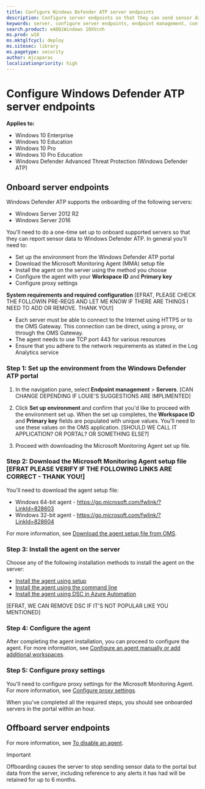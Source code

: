 ```yaml
---
title: Configure Windows Defender ATP server endpoints
description: Configure server endpoints so that they can send sensor data to the Windows Defender ATP sensor.
keywords: server, configure server endpoints, endpoint management, configure Windows ATP server endpoints, configure Windows Defender Advanced Threat Protection server endpoints
search.product: eADQiWindows 10XVcnh
ms.prod: w10
ms.mktglfcycl: deploy
ms.sitesec: library
ms.pagetype: security
author: mjcaparas
localizationpriority: high
---
```


# Configure Windows Defender ATP server endpoints

**Applies to:**

- Windows 10 Enterprise
- Windows 10 Education
- Windows 10 Pro
- Windows 10 Pro Education
- Windows Defender Advanced Threat Protection (Windows Defender ATP)

## Onboard server endpoints
Windows Defender ATP supports the onboarding of the following servers:
- Windows Server 2012 R2
- Windows Server 2016

You'll need to do a one-time set up to onboard supported servers so that they can report sensor data to Windows Defender ATP. In general you'll need to:

- Set up the environment from the Windows Defender ATP portal
- Download the Microsoft Monitoring Agent (MMA) setup file
- Install the agent on the server using the method you choose
- Configure the agent with your **Workspace ID** and **Primary key**
- Configure proxy settings

**System requirements and required configuration** [EFRAT, PLEASE CHECK THE FOLLOWIN PRE-REQS AND LET ME KNOW IF THERE ARE THINGS I NEED TO ADD OR REMOVE. THANK YOU!]
- Each server must be able to connect to the Internet using HTTPS or to the OMS Gateway. This connection can be direct, using a proxy, or through the OMS Gateway.
- The agent needs to use TCP port 443 for various resources
- Ensure that you adhere to the network requirements as stated in the Log Analytics service


### Step 1: Set up the environment from the Windows Defender ATP portal

1. In the navigation pane, select **Endpoint management** > **Servers**. [CAN CHANGE DEPENDING IF LOUIE'S SUGGESTIONS ARE IMPLIMENTED]

2. Click **Set up environment** and confirm that you'd like to proceed with the environment set up. When the set up completes, the **Workspace ID** and **Primary key** fields are populated with unique values. You'll need to use these values on the OMS application. [SHOULD WE CALL IT APPLICATION? OR PORTAL? OR SOMETHING ELSE?]

3. Proceed with downloading the Microsoft Monitoring Agent set up file.

### Step 2: Download the Microsoft Monitoring Agent setup file [EFRAT PLEASE VERIFY IF THE FOLLOWING LINKS ARE CORRECT - THANK YOU!]
You'll need to download the agent setup file:
- Windows 64-bit agent - https://go.microsoft.com/fwlink/?LinkId=828603
- Windows 32-bit agent - https://go.microsoft.com/fwlink/?LinkId=828604

For more information, see [Download the agent setup file from OMS](https://docs.microsoft.com/en-us/azure/log-analytics/log-analytics-windows-agents#download-the-agent-setup-file-from-oms).

### Step 3: Install the agent on the server
Choose any of the following installation methods to install the agent on the server:
- [Install the agent using setup](https://docs.microsoft.com/en-us/azure/log-analytics/log-analytics-windows-agents#install-the-agent-using-setup)
- [Install the agent using the command line](https://docs.microsoft.com/en-us/azure/log-analytics/log-analytics-windows-agents#install-the-agent-using-the-command-line)
- [Install the agent using DSC in Azure Automation](https://docs.microsoft.com/en-us/azure/log-analytics/log-analytics-windows-agents#install-the-agent-using-dsc-in-azure-automation)

[EFRAT, WE CAN REMOVE DSC IF IT'S NOT POPULAR LIKE YOU MENTIONED]

### Step 4: Configure the agent
After completing the agent installation, you can proceed to configure the agent. For more information, see [Configure an agent manually or add additional workspaces](https://docs.microsoft.com/en-us/azure/log-analytics/log-analytics-windows-agents#configure-an-agent-manually-or-add-additional-workspaces).

### Step 5: Configure proxy settings
You'll need to configure proxy settings for the Microsoft Monitoring Agent. For more information, see [Configure proxy settings](https://docs.microsoft.com/en-us/azure/log-analytics/log-analytics-windows-agents#configure-proxy-settings).

When you've completed all the required steps, you should see onboarded servers in the portal within an hour.


## Offboard server endpoints

For more information, see [To disable an agent](https://docs.microsoft.com/en-us/azure/log-analytics/log-analytics-windows-agents#to-disable-an-agent).

> [!IMPORTANT]
> Offboarding causes the server to stop sending sensor data to the portal but data from the server, including reference to any alerts it has had will be retained for up to 6 months.
